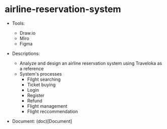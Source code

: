 # airline-reservation-system

- Tools:
   - Draw.io
   - Miro
   - Figma
  
- Descriptions:
   - Analyze and design an airline reservation system using Traveloka as a reference
   - System's processes
      - Filght searching
      - Ticket buying
      - Login
      - Register
      - Refund
      - Flight management
      - Flight reccommendation
    
- Document: (doc)[Document]

